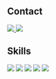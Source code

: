 ## Contact
<span>
  <a href="mailto:legen8899@gmail.com">
    <img src="https://img.shields.io/badge/Gmail-EA4335?style=plastic&logo=Gmail&logoColor=white"/>
  </a>
  <a href="https://www.linkedin.com/in/lje9data9analyst/">
    <img src="https://img.shields.io/badge/Linkedin-0A66C2?style=plastic&logo=Linkedin&logoColor=white"/>
  </a>
</span>

## Skills
<div style="display:flex; flex-direction:column; align-items:flex-start;">  
  <div>
        <img src="https://img.shields.io/badge/python-3776AB?style=plastic&logo=python&logoColor=white">   
        <img src="https://img.shields.io/badge/R-6DB33F?style=plastic&logo=R&logoColor=white">   
        <img src="https://img.shields.io/badge/Java-007396?style=plastic&logo=Java&logoColor=white"> 
        <img src="https://img.shields.io/badge/C-A8B9CC?style=plastic&logo=C&logoColor=white"> 
        <img src="https://img.shields.io/badge/javascript-F7DF1E?style=plastic&logo=javascript&logoColor=black"> 
    </div>
</div>
